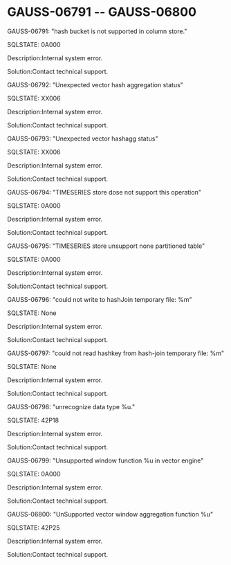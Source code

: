 # GAUSS-06791 -- GAUSS-06800<a name="EN-US_TOPIC_0302073317"></a>

GAUSS-06791: "hash bucket is not supported in column store."

SQLSTATE: 0A000

Description:Internal system error.

Solution:Contact technical support.

GAUSS-06792: "Unexpected vector hash aggregation status"

SQLSTATE: XX006

Description:Internal system error.

Solution:Contact technical support.

GAUSS-06793: "Unexpected vector hashagg status"

SQLSTATE: XX006

Description:Internal system error.

Solution:Contact technical support.

GAUSS-06794: "TIMESERIES store dose not support this operation"

SQLSTATE: 0A000

Description:Internal system error.

Solution:Contact technical support.

GAUSS-06795: "TIMESERIES store unsupport none partitioned table"

SQLSTATE: 0A000

Description:Internal system error.

Solution:Contact technical support.

GAUSS-06796: "could not write to hashJoin temporary file: %m"

SQLSTATE: None

Description:Internal system error.

Solution:Contact technical support.

GAUSS-06797: "could not read hashkey from hash-join temporary file: %m"

SQLSTATE: None

Description:Internal system error.

Solution:Contact technical support.

GAUSS-06798: "unrecognize data type %u."

SQLSTATE: 42P18

Description:Internal system error.

Solution:Contact technical support.

GAUSS-06799: "Unsupported window function %u in vector engine"

SQLSTATE: 0A000

Description:Internal system error.

Solution:Contact technical support.

GAUSS-06800: "UnSupported vector window aggregation function %u"

SQLSTATE: 42P25

Description:Internal system error.

Solution:Contact technical support.

